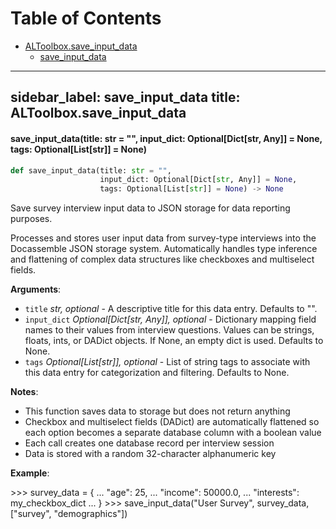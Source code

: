 # Table of Contents

* [ALToolbox.save\_input\_data](#ALToolbox.save_input_data)
  * [save\_input\_data](#ALToolbox.save_input_data.save_input_data)

---
sidebar_label: save_input_data
title: ALToolbox.save_input_data
---

<a id="ALToolbox.save_input_data.save_input_data"></a>

#### save\_input\_data(title: str = "", input\_dict: Optional[Dict[str, Any]] = None, tags: Optional[List[str]] = None)

```python
def save_input_data(title: str = "",
                    input_dict: Optional[Dict[str, Any]] = None,
                    tags: Optional[List[str]] = None) -> None
```

Save survey interview input data to JSON storage for data reporting purposes.

Processes and stores user input data from survey-type interviews into the
Docassemble JSON storage system. Automatically handles type inference and
flattening of complex data structures like checkboxes and multiselect fields.

**Arguments**:

- `title` _str, optional_ - A descriptive title for this data entry.
  Defaults to &quot;&quot;.
- `input_dict` _Optional[Dict[str, Any]], optional_ - Dictionary mapping field
  names to their values from interview questions. Values can be strings,
  floats, ints, or DADict objects. If None, an empty dict is used.
  Defaults to None.
- `tags` _Optional[List[str]], optional_ - List of string tags to associate
  with this data entry for categorization and filtering. Defaults to None.
  

**Notes**:

  - This function saves data to storage but does not return anything
  - Checkbox and multiselect fields (DADict) are automatically flattened
  so each option becomes a separate database column with a boolean value
  - Each call creates one database record per interview session
  - Data is stored with a random 32-character alphanumeric key
  

**Example**:

  &gt;&gt;&gt; survey_data = \{
  ...     &quot;age&quot;: 25,
  ...     &quot;income&quot;: 50000.0,
  ...     &quot;interests&quot;: my_checkbox_dict
  ... \}
  &gt;&gt;&gt; save_input_data(&quot;User Survey&quot;, survey_data, [&quot;survey&quot;, &quot;demographics&quot;])

